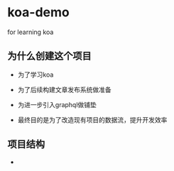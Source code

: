 # koa-demo
for learning koa

## 为什么创建这个项目

- 为了学习koa

- 为了后续构建文章发布系统做准备

- 为进一步引入graphql做铺垫

- 最终目的是为了改造现有项目的数据流，提升开发效率

## 项目结构

- 

